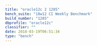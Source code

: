 ```yaml
---
title: "oracle12c 2 1285"
bench_suite: "18w12 CI Weekly Benchmark"
build_number: "1285"
dbprofile: "oracle12c"
classifier: ""
date: 2018-03-19T06:51:34
type: "bench"
---
```


